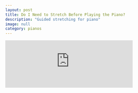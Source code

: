 ```yaml
---
layout: post
title: Do I Need to Stretch Before Playing the Piano?
description: "Guided stretching for piano"
image: null
category: pianos
---
```

<iframe width="80%" src="https://www.youtube.com/embed/FCZsJNfznpg" frameborder="0" allow="accelerometer; encrypted-media; gyroscope; picture-in-picture" allowfullscreen align="middle"></iframe>
